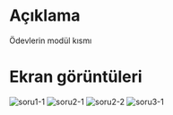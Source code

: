 # Açıklama
Ödevlerin modül kısmı
# Ekran görüntüleri
![soru1-1](https://user-images.githubusercontent.com/36930580/39350396-c01ceefe-4a06-11e8-85e0-55eb3dbfd733.png)
![soru2-1](https://user-images.githubusercontent.com/36930580/39350397-c03dd434-4a06-11e8-89d9-ed0797e66828.png)
![soru2-2](https://user-images.githubusercontent.com/36930580/39350398-c061caec-4a06-11e8-8ecd-424266bd1005.png)
![soru3-1](https://user-images.githubusercontent.com/36930580/39350395-bff110f4-4a06-11e8-9624-4a98eb27ccc1.png)

